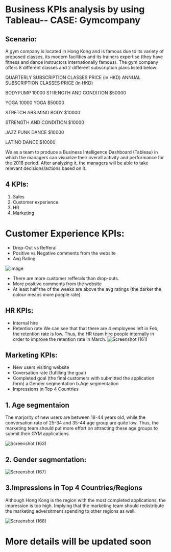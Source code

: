 # Business KPIs analysis by using Tableau-- CASE: Gymcompany
## Scenario: 
A gym company is located in Hong Kong and is famous due to its variety of proposed classes, its modern facilities and its trainers expertise (they have fitness and dance instructors internationally famous).
The gym company offers 8 different classes and 2 different subscription plans listed below:

QUARTERLY SUBSCRIPTION CLASSES	PRICE (in HKD)	ANNUAL SUBSCRIPTION CLASSES	PRICE (in HKD)

BODYPUMP	10000	STRENGTH AND CONDITION	$50000

YOGA	10000	YOGA	$50000

STRETCH ABS MIND BODY	$10000	

STRENGTH AND CONDITION	$10000		

JAZZ FUNK DANCE	$10000

LATINO DANCE	$10000		

We as a team to produce a Business Intelligence Dashboard (Tableau) in which the managers can visualize their overall activity and performance for the 2018 period. After analyzing it, the managers will be able to take relevant decisions/actions based on it.

## 4 KPIs: 
1. Sales
2. Customer experience
3. HR
4. Marketing


# Customer Experience KPIs:

- Drop-Out vs Refferal 
- Positive vs Negative comments from the website
- Avg Rating 

![image](https://user-images.githubusercontent.com/80455832/125059920-6b26d280-e0de-11eb-87ab-9a95b1797f50.png)
- There are more customer refferals than drop-outs. 
- More positive comments from the website
- At least half the of the weeks are above the avg ratings (the darker the colour means more poeple rate)

## HR KPIs: 

- Internal hire 
- Retention rate 
We can see that that there are 4 employees left in Feb, the retention rate is low. Thus, the HR team hire people internally in order to improve the retention rate in March. 
![Screenshot (161)](https://user-images.githubusercontent.com/80455832/124359910-849cca00-dc59-11eb-9076-8df7bf44c08d.png)


## Marketing KPIs:
- New users visiting website
- Coversation rate (fufilling the goal)
- Completed goal (the final customers with submitted the application form)
 a.Gender segmentation 
 b.Age segmentation
- Impressions in Top 4 Countries

 ## 1. Age segmentaion
The marjority of new users are between 18-44 years old, while the conversation rate of  25-34 and 35-44 age group are quite low. Thus, the marketing team should put more effort on attracting these age groups to submit their GYM applications.

![Screenshot (163)](https://user-images.githubusercontent.com/80455832/124360057-3c31dc00-dc5a-11eb-90d4-25f6aba4a813.png)

## 2. Gender segmentation: 

![Screenshot (167)](https://user-images.githubusercontent.com/80455832/124360351-e8c08d80-dc5b-11eb-8005-a7bdc50c9dc4.png)

## 3.Impressions in Top 4 Countries/Regions
Although Hong Kong is the region with the most completed applications, the impression is too high. Implying that the marketing team should redistribute the marketing adversitment spending to other regions as well. 

![Screenshot (168)](https://user-images.githubusercontent.com/80455832/124360442-6a182000-dc5c-11eb-998e-1624bdb98336.png)





# More details will be updated soon
